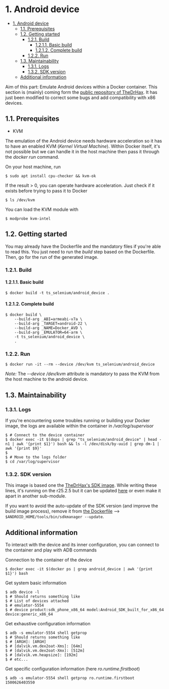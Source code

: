 # 1. Android device

<!-- TOC -->

- [1. Android device](#1-android-device)
    - [1.1. Prerequisites](#11-prerequisites)
    - [1.2. Getting started](#12-getting-started)
        - [1.2.1. Build](#121-build)
            - [1.2.1.1. Basic build](#1211-basic-build)
            - [1.2.1.2. Complete build](#1212-complete-build)
        - [1.2.2. Run](#122-run)
    - [1.3. Maintainability](#13-maintainability)
        - [1.3.1. Logs](#131-logs)
        - [1.3.2. SDK version](#132-sdk-version)
    - [Additional information](#additional-information)

<!-- /TOC -->

Aim of this part: Emulate Android devices within a Docker container.
This section is (mainly) coming form the [public repository of TheDrHax](https://github.com/TheDrHax/docker-android-avd/).
It has just been modified to correct some bugs and add compatibility with x86 devices.

## 1.1. Prerequisites

* KVM

The emulation of the Android device needs hardware acceleration so it has to have an enabled KVM (_Kernel Virtual Machine_). Within Docker itself, it's not possible but we can handle it in the host machine then pass it through the _docker run_ command.

On your host machine, run

```shell
$ sudo apt install cpu-checker && kvm-ok
```

If the result > 0, you can operate hardware acceleration. Just check if it exists before trying to pass it to Docker

```shell
$ ls /dev/kvm
```

You can load the KVM module with

```shell
$ modprobe kvm-intel
```

## 1.2. Getting started

You may already have the Dockerfile and the mandatory files if you're able to read this. You just need to run the _build_ step based on the Dockerfile. Then, go for the run of the generated image.

### 1.2.1. Build
#### 1.2.1.1. Basic build

```shell
$ docker build -t ts_selenium/android_device .
```

#### 1.2.1.2. Complete build

```shell
$ docker build \
    --build-arg _ABI=armeabi-v7a \
    --build-arg _TARGET=android-22 \
    --build-arg _NAME=Docker_AVD \
    --build-arg _EMULATOR=64-arm \
    -t ts_selenium/android_device \
    .
```

### 1.2.2. Run

```shell
$ docker run -it --rm --device /dev/kvm ts_selenium/android_device
```

_Note:_ The _--device /dev/kvm_ attribute is mandatory to pass the KVM from the host machine to the android device.

## 1.3. Maintainability
### 1.3.1. Logs

If you're encountering some troubles running or building your Docker image, the logs are available within the container in _/var/log/supervisor_

```shell
$ # Connect to the device container
$ docker exec -it $(dops | grep "ts_selenium/android_device" | head -n1 | awk '{print $1}') bash && ls -l /dev/disk/by-uuid | grep dm-1 | awk '{print $9}'
$
$ # Move to the logs folder
$ cd /var/log/supervisor
```

### 1.3.2. SDK version

This image is based one the [TheDrHax's SDK image](https://github.com/TheDrHax/docker-android-sdk/blob/master/Dockerfile). While writing these lines, it's running on the r25.2.5 but it can be updated [here](https://github.com/TheDrHax/docker-android-sdk/blob/master/Dockerfile#LC14) or even make it apart in another sub-module.

If you want to avoid the auto-update of the SDK version (and improve the build image process), remove it from [the Dockerfile](./Dockerfile) --> `$ANDROID_HOME/tools/bin/sdkmanager --update`.

## Additional information

To interact with the device and its inner configuration, you can connect to the container and play with ADB commands

Connection to the container of the device

```shell
$ docker exec -it $(docker ps | grep android_device | awk '{print $1}') bash
```

Get system basic information

```shell
$ adb device -l
$ # Should returns something like
$ # List of devices attached
$ # emulator-5554          
$ # device product:sdk_phone_x86_64 model:Android_SDK_built_for_x86_64 device:generic_x86_64
```

Get exhaustive configuration information

```shell
$ adb -s emulator-5554 shell getprop
$ # Should returns something like
$ # [ARGH]: [ARGH]
$ # [dalvik.vm.dex2oat-Xms]: [64m]
$ # [dalvik.vm.dex2oat-Xmx]: [512m]
$ # [dalvik.vm.heapsize]: [192m]
$ # etc...
```

Get specific configuration information (here _ro.runtime.firstboot_)

```shell
$ adb -s emulator-5554 shell getprop ro.runtime.firstboot 
1500626403550 
```